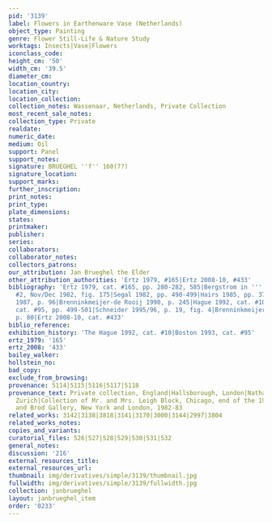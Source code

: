 ```yaml
---
pid: '3139'
label: Flowers in Earthenware Vase (Netherlands)
object_type: Painting
genre: Flower Still-Life & Nature Study
worktags: Insects|Vase|Flowers
iconclass_code:
height_cm: '50'
width_cm: '39.5'
diameter_cm:
location_country:
location_city:
location_collection:
collection_notes: Wassenaar, Netherlands, Private Collection
most_recent_sale_notes:
collection_type: Private
realdate:
numeric_date:
medium: Oil
support: Panel
support_notes:
signature: BRUEGHEL ''f'' 160(7?)
signature_location:
support_marks:
further_inscription:
print_notes:
print_type:
plate_dimensions:
states:
printmaker:
publisher:
series:
collaborators:
collaborator_notes:
collectors_patrons:
our_attribution: Jan Brueghel the Elder
other_attribution_authorities: 'Ertz 1979, #165|Ertz 2008-10, #433'
bibliography: 'Ertz 1979, cat. #165, pp. 280-282, 585|Bergstrom in ''''Tableau V'''',
  #2, Nov/Dec 1982, fig. 175|Segal 1982, pp. 490-499|Hairs 1985, pp. 37, 463|Segal
  1987, p. 96|Brenninkmeijer-de Rooij 1990, p. 245|Hague 1992, cat. #10|Sutton 1993,
  cat. #95, pp. 499-501|Schneider 1995/96, p. 19, fig. 4|Brenninkmeijer-de Rooij 1996,
  p. 80|Ertz 2008-10, cat. #433'
biblio_reference:
exhibition_history: 'The Hague 1992, cat. #10|Boston 1993, cat. #95'
ertz_1979: '165'
ertz_2008: '433'
bailey_walker:
hollstein_no:
bad_copy:
exclude_from_browsing:
provenance: 5114|5115|5116|5117|5118
provenance_text: Private collection, England|Hallsborough, London|Nathan Gallery,
  Zurich|Collection of Mr. and Mrs. Leigh Block, Chicago, end of the 1950s|Noortman
  and Brod Gallery, New York and London, 1982-83
related_works: 3142|3138|3818|3141|3170|3000|3144|2997|3804
related_works_notes:
copies_and_variants:
curatorial_files: 526|527|528|529|530|531|532
general_notes:
discussion: '216'
external_resources_title:
external_resources_url:
thumbnail: img/derivatives/simple/3139/thumbnail.jpg
fullwidth: img/derivatives/simple/3139/fullwidth.jpg
collection: janbrueghel
layout: janbrueghel_item
order: '0233'
---
```

